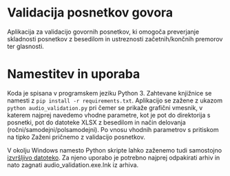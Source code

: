 # Validacija posnetkov govora

Aplikacija za validacijo govornih posnetkov, ki omogoča preverjanje skladnosti posnetkov z besedilom in ustreznosti začetnih/končnih premorov ter glasnosti.

# Namestitev in uporaba

Koda je spisana v programskem jeziku Python 3. Zahtevane knjižnice se namesti z ```pip install -r requirements.txt```. Aplikacijo se zažene z ukazom ```python audio_validation.py``` pri čemer se prikaže grafični vmesnik, v katerem najprej navedemo vhodne parametre, kot je pot do direktorija s posnetki, pot do datoteke XLSX z besedilom in način delovanja (ročni/samodejni/polsamodejni). Po vnosu vhodnih parametrov s pritiskom na tipko Zaženi pričnemo z validacijo posnetkov.

V okolju Windows namesto Python skripte lahko zaženemo tudi samostojno [izvršljivo datoteko](https://unilj-my.sharepoint.com/:u:/g/personal/janezkrfe_fe1_uni-lj_si/EW6lm_o5EpdBhCxAknbZaTkBmmdki8I-2rZcNlVOGlBFxg?e=vvSRxa). Za njeno uporabo je potrebno najprej odpakirati arhiv in nato zagnati audio_validation.exe.lnk iz arhiva.
